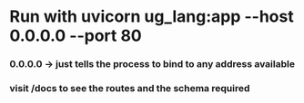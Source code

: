 # Run with uvicorn ug_lang:app --host 0.0.0.0 --port 80 
### 0.0.0.0 -> just tells the process to bind to any address available
### visit /docs to see the routes and the schema required